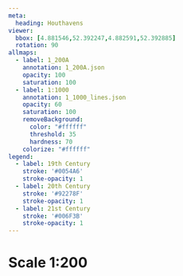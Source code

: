 ```yaml
---
meta:
  heading: Houthavens
viewer:
  bbox: [4.881546,52.392247,4.882591,52.392885]
  rotation: 90 
allmaps:
  - label: 1_200A
    annotation: 1_200A.json
    opacity: 100
    saturation: 100
  - label: 1:1000
    annotation: 1_1000_lines.json
    opacity: 60
    saturation: 100
    removeBackground:
      color: "#ffffff"
      threshold: 35
      hardness: 70
    colorize: "#ffffff"
legend:
  - label: 19th Century
    stroke: '#0054A6'
    stroke-opacity: 1
  - label: 20th Century
    stroke: '#92278F'
    stroke-opacity: 1
  - label: 21st Century
    stroke: '#006F3B'
    stroke-opacity: 1
---
```

# Scale 1:200